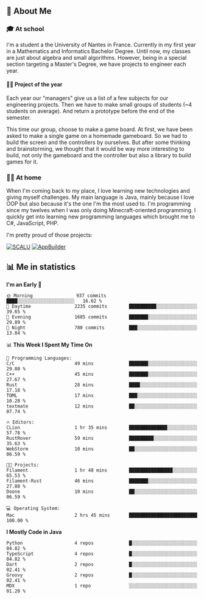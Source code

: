 ## 👀 About Me

### 🎓 At school

I'm a student a the University of Nantes in France. Currently in my first year in a Mathematics and Informatics Bachelor Degree. Until now, my classes are just about algebra and small algorithms. However, being in a special section targeting a Master's Degree, we have projects to engineer each year. 

#### 🔧🔬 Project of the year

Each year our "managers" give us a list of a few subjects for our engineering projects. Then we have to make small groups of students (~4 students on average). And return a prototype before the end of the semester.

This time our group, choose to make a game board. At first, we have been asked to make a single game on a homemade gameboard. So we had to build the screen and the controllers by ourselves. 
But after some thinking and brainstorming, we thought that it would be way more interesting to build, not only the gameboard and the controller but also a library to build games for it.

### 👨‍💻 At home

When I'm coming back to my place, I love learning new technologies and giving myself challenges. My main language is Java, mainly because I love OOP but also because it's the one I'm the most used to. I'm programming since my twelves when I was only doing Minecraft-oriented programming.  I quickly get into learning new programming languages which brought me to C#, JavaScript, PHP. 

I'm pretty proud of those projects:

[![SCALU](https://github-readme-stats.vercel.app/api/pin?username=renardfute&repo=SCALU)](https://github.com/renardfute/scalu)
[![AppBuilder](https://github-readme-stats.vercel.app/api/pin?username=pulsedev2&repo=AppBuilder)](https://github.com/pulsedev2/AppBuilder)

## 📊 Me in statistics
<!--START_SECTION:waka-->
**I'm an Early 🐤** 

```text
🌞 Morning                937 commits         ████░░░░░░░░░░░░░░░░░░░░░   16.62 % 
🌆 Daytime                2235 commits        ██████████░░░░░░░░░░░░░░░   39.65 % 
🌃 Evening                1685 commits        ███████░░░░░░░░░░░░░░░░░░   29.89 % 
🌙 Night                  780 commits         ███░░░░░░░░░░░░░░░░░░░░░░   13.84 % 
```


📊 **This Week I Spent My Time On** 

```text
💬 Programming Languages: 
C/C                      49 mins             ███████░░░░░░░░░░░░░░░░░░   29.80 % 
C++                      45 mins             ███████░░░░░░░░░░░░░░░░░░   27.67 % 
Rust                     28 mins             ████░░░░░░░░░░░░░░░░░░░░░   17.18 % 
TOML                     17 mins             ███░░░░░░░░░░░░░░░░░░░░░░   10.28 % 
textmate                 12 mins             ██░░░░░░░░░░░░░░░░░░░░░░░   07.74 % 

🔥 Editors: 
CLion                    1 hr 35 mins        ██████████████░░░░░░░░░░░   57.78 % 
RustRover                59 mins             █████████░░░░░░░░░░░░░░░░   35.63 % 
WebStorm                 10 mins             ██░░░░░░░░░░░░░░░░░░░░░░░   06.59 % 

🐱‍💻 Projects: 
Filament                 1 hr 48 mins        ████████████████░░░░░░░░░   65.53 % 
Filament-Rust            46 mins             ███████░░░░░░░░░░░░░░░░░░   27.88 % 
Doone                    10 mins             ██░░░░░░░░░░░░░░░░░░░░░░░   06.59 % 

💻 Operating System: 
Mac                      2 hrs 45 mins       █████████████████████████   100.00 % 
```

**I Mostly Code in Java** 

```text
Python                   4 repos             █░░░░░░░░░░░░░░░░░░░░░░░░   04.82 % 
TypeScript               4 repos             █░░░░░░░░░░░░░░░░░░░░░░░░   04.82 % 
Dart                     2 repos             █░░░░░░░░░░░░░░░░░░░░░░░░   02.41 % 
Groovy                   2 repos             █░░░░░░░░░░░░░░░░░░░░░░░░   02.41 % 
MDX                      1 repo              ░░░░░░░░░░░░░░░░░░░░░░░░░   01.20 % 
```




<!--END_SECTION:waka-->
